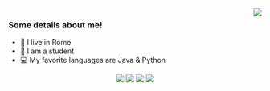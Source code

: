 <img align="right" src="https://github-readme-stats.vercel.app/api?username=Alessio-Git&show_icons=true">

### Some details about me!

- :house_with_garden: I live in Rome
- :school: I am a student
- :computer: My favorite languages are Java & Python

<p align="center">

  <a href="https://www.html.it/" style="text-decoration: none;">
  <img src="https://img.shields.io/badge/HTML-d94c0f?style=for-the-badge&logo=html5&logoColor=orange" /> 
  </a>
  
  <a href="https://www.java.com/" style="text-decoration: none;">
  <img src="https://img.shields.io/badge/Java-ED8B00?style=for-the-badge&logo=java&logoColor=white" />
  </a>
  
  <a href="https://www.python.it/" style="text-decoration: none;">
  <img src="https://img.shields.io/badge/Python-14354C?style=for-the-badge&logo=python&logoColor=white" />
  </a>
  
  <a href="www.github.com" style="text-decoration: none;">
  <img src="https://img.shields.io/badge/GitHub-100000?style=for-the-badge&logo=github&logoColor=white" />
  </a>
  
</p>



